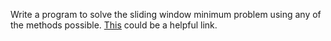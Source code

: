 <div class="md"><p>Write a program to solve the sliding window minimum problem using any of the methods possible. <a href="http://home.tiac.net/%7Ecri/2001/slidingmin.html">This</a> could be a helpful link. </p>
</div>
